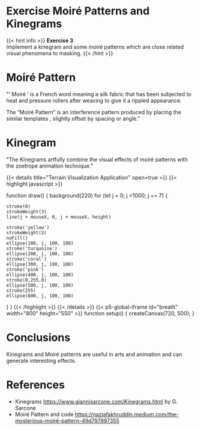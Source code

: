 # Exercise Moiré Patterns and Kinegrams 

{{< hint info >}}
**Exercise 3**  
Implement a kinegram and some moiré patterns which are close related visual phenomena to masking.
{{< /hint >}}

# Moiré Pattern

"‘ Moiré ’ is a French word meaning a silk fabric that has been subjected to heat and pressure rollers after weaving to give it a rippled appearance.

The “Moiré Pattern” is an interference pattern produced by placing the similar templates , slightly offset by spacing or angle." 

# Kinegram

"The Kinegrams artfully combine the visual effects of moiré patterns with the zoetrope animation technique."

{{< details title="Terrain Visualization Application" open=true >}}
{{< highlight javascript >}}

function draw() {
 background(220)
  for (let j = 0; j <1000; j += 7) {
  
    stroke(0)
    strokeWeight(3)
    line(j + mouseX, 0, j + mouseX, height)

    stroke('yellow')
    strokeWeight(3)
    noFill()
    ellipse(100, j, 100, 100)
    stroke('turquoise')
    ellipse(200, j, 100, 100)
    stroke('coral')
    ellipse(300, j, 100, 100)
    stroke('pink')
    ellipse(400, j, 100, 100)
    stroke(0,255,0)
    ellipse(500, j, 100, 100)
    stroke(255)
    ellipse(600, j, 100, 100)   
 
  }
}
{{< /highlight >}}
{{< /details >}} {{< p5-global-iframe id="breath" width="800" height="550" >}} function setup() { createCanvas(720, 500); }


# Conclusions
Kinegrams and Moiré patterns are useful in arts and animation and can generate interesting effects.

# References
* Kinegrams https://www.giannisarcone.com/Kinegrams.html by G. Sarcone
* Moiré Pattern and code https://naziafakhruddin.medium.com/the-mysterious-moiré-pattern-49d797897355
